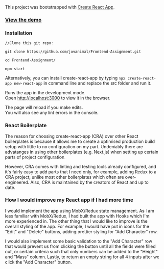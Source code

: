 This project was bootstrapped with [Create React App](https://github.com/facebook/create-react-app).

### [View the demo](https://reverent-bhabha-1b284d.netlify.com/)

### Installation 

```
//Clone this git repo:

git clone https://github.com/jovanimal/Frontend-Assignment.git

cd Frontend-Assignment/

npm start
```



Alternatively, you can install create-react-app by typing `npx create-react-app new-react-app` in command line and replace the src folder and run it.

Runs the app in the development mode.<br />
Open [http://localhost:3000](http://localhost:3000) to view it in the browser.

The page will reload if you make edits.<br />
You will also see any lint errors in the console.

### React Boilerplate

The reason for choosing create-react-app (CRA) over other React boilerplates is because it allows me to create a optimised production build setup with little to no configuration on my part. Undeniably there are advatanges in using other boilerplates (e.g. Next.js) when setting up certain parts of project configuration. 

However, CRA comes with linting and testing tools already configured, and it's fairly easy to add parts that I need only, for example, adding Redux to a CRA project, unlike most other boilerplates which often are over-engineered. Also, CRA is maintained by the creators of React and up to date.

### How I would improve my React app if I had more time

I would implement the app using MobX/Redux state management. As I am less familiar with MobX/Redux, I had built the app with Hooks which I'm more experienced in. The other thing that I would like to improve is the overall styling of the app. For example, I would have put in icons for the "Edit" and "Delete" buttons, adding prettier styling for "Add Character" row.

I would also implement some basic validation to the "Add Character" row that would prevent us from clicking the button until all the fields were filled out, or certain criteria such that only numbers can be added to the "Height" and "Mass" column. Lastly, to return an empty string for all 4 inputs after we click the "Add Character" button. 





